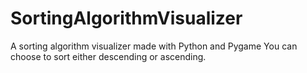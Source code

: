 # SortingAlgorithmVisualizer
A sorting algorithm visualizer made with Python and Pygame
You can choose to sort either descending or ascending.
